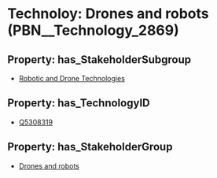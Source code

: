 # Technoloy: __Drones and robots__ (PBN__Technology_2869)

## Property: has_StakeholderSubgroup

* [Robotic and Drone Technologies](PBN__TechSubgroup_113)

## Property: has_TechnologyID

* [Q5308319](Q5308319)

## Property: has_StakeholderGroup

* [Drones and robots](PBN__TechGroup_17)

